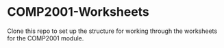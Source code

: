 # COMP2001-Worksheets
Clone this repo to set up the structure for working through the worksheets for the COMP2001 module.
